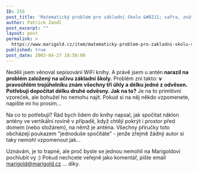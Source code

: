 ```yaml
---
ID: 255
post_title: 'Matematický problém pro základní školu &#8211; safra, znáte řešení?'
author: Patrick Zandl
post_excerpt: ""
layout: post
permalink: >
  https://www.marigold.cz/item/matematicky-problem-pro-zakladni-skolu-safra-znate-reseni
published: true
post_date: 2003-04-27 18:50:00
---
```

<P>Neděli jsem věnoval sepisování WiFi knihy. A právě jsem u antén<STRONG> narazil na problém založený na učivu základní školy.</STRONG> Problém zní takto: <STRONG>v pravoúhlém trojúhelníku znám všechny tři úhly a délku jedné z odvěsen. Potřebuji dopočítat délku druhé odvěsny. Jak na to?</STRONG> Je na to primitivní vzoreček, ale bohužel ho nemohu najít. Pokud si na něj někdo vzpomenete, napište mi ho prosím...</P>
<P>Na co to potřebuji? Rád bych lidem do knihy napsal, jak spočítat náklon antény ve vertikální rovině v případě, když chtějí pokrýt i prostor před domem (nebo stožárem), na němž je anténa. Všechny příručky toto obcházejí poukazem "jednoduše spočítáte" - jenže zřejmě žádný autor si taky nemohl vzpomenout jak... </P>
<P>Uznávám, je to trapné, ale proč byste se jednou nemohli na Marigoldovi pochlubit vy :) Pokud nechcete veřejně jako komentář, pište email <A href="mailto:marigold@marigold.cz">marigold@marigold.cz</A> ... díky.</P>